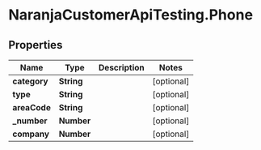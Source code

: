 # NaranjaCustomerApiTesting.Phone

## Properties

Name | Type | Description | Notes
------------ | ------------- | ------------- | -------------
**category** | **String** |  | [optional] 
**type** | **String** |  | [optional] 
**areaCode** | **String** |  | [optional] 
**_number** | **Number** |  | [optional] 
**company** | **Number** |  | [optional] 


